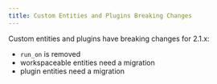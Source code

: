 ```yaml
---
title: Custom Entities and Plugins Breaking Changes
---
```


Custom entities and plugins have breaking changes for 2.1.x:
  - `run_on` is removed
  - workspaceable entities need a migration
  - plugin entities need a migration
